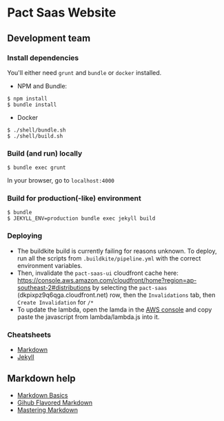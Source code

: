 # Pact Saas Website

## Development team

### Install dependencies

You'll either need `grunt` and `bundle` or `docker` installed.

* NPM and Bundle:

```
$ npm install
$ bundle install
```

* Docker

```
$ ./shell/bundle.sh
$ ./shell/build.sh
```

### Build (and run) locally

```
$ bundle exec grunt
```
In your browser, go to `localhost:4000`

### Build for production(-like) environment

```
$ bundle
$ JEKYLL_ENV=production bundle exec jekyll build
```

### Deploying

* The buildkite build is currently failing for reasons unknown. To deploy, run all the scripts from `.buildkite/pipeline.yml` with the correct environment variables.
* Then, invalidate the `pact-saas-ui` cloudfront cache here: https://console.aws.amazon.com/cloudfront/home?region=ap-southeast-2#distributions by selecting the `pact-saas` (dkpixpz9q6qga.cloudfront.net) row, then the `Invalidations` tab, then `Create Invalidation` for `/*`
* To update the lambda, open the lamda in the [AWS console](https://console.aws.amazon.com/lambda/home?region=us-east-1#/functions/pactSAASLambda?tab=graph) and copy paste the javascript from lambda/lambda.js into it.

### Cheatsheets

- [Markdown](http://kramdown.gettalong.org/quickref.html)
- [Jekyll](https://gist.github.com/smutnyleszek/9803727)

## Markdown help

- [Markdown Basics](https://help.github.com/articles/markdown-basics/)
- [Gihub Flavored Markdown](https://help.github.com/articles/github-flavored-markdown/)
- [Mastering Markdown](https://guides.github.com/features/mastering-markdown/)
